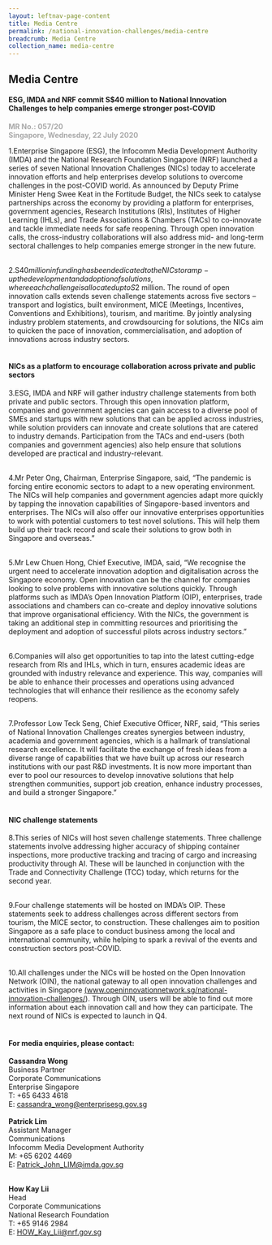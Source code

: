 ```yaml
---
layout: leftnav-page-content
title: Media Centre
permalink: /national-innovation-challenges/media-centre
breadcrumb: Media Centre
collection_name: media-centre
---
```

## **Media Centre** 
#### **ESG, IMDA and NRF commit S$40 million to National Innovation Challenges to help companies emerge stronger post-COVID**

<font color=" #a9a9a9"><b>MR No.: 057/20<br>Singapore, Wednesday, 22 July 2020 </b></font>

1.Enterprise Singapore (ESG), the Infocomm Media Development Authority (IMDA) and the National Research Foundation Singapore (NRF) launched a series of seven National Innovation Challenges (NICs) today to accelerate innovation efforts and help enterprises develop solutions to overcome challenges in the post-COVID world. As announced by Deputy Prime Minister Heng Swee Keat in the Fortitude Budget, the NICs seek to catalyse partnerships across the economy by providing a platform for enterprises, government agencies, Research Institutions (RIs), Institutes of Higher Learning (IHLs), and Trade Associations & Chambers (TACs) to co-innovate and tackle immediate needs for safe reopening. Through open innovation calls, the cross-industry collaborations will also address mid- and long-term sectoral challenges to help companies emerge stronger in the new future. <br><br>

2.S$40 million in funding has been dedicated to the NICs to ramp-up the development and adoption of solutions, where each challenge is allocated up to S$2 million. The round of open innovation calls extends seven challenge statements across five sectors – transport and logistics, built environment, MICE (Meetings, Incentives, Conventions and Exhibitions), tourism, and maritime. By jointly analysing industry problem statements, and crowdsourcing for solutions, the NICs aim to quicken the pace of innovation, commercialisation, and adoption of innovations across industry sectors.<br><br>

#### NICs as a platform to encourage collaboration across private and public sectors

3.ESG, IMDA and NRF will gather industry challenge statements from both private and public sectors. Through this open innovation platform, companies and government agencies can gain access to a diverse pool of SMEs and startups with new solutions that can be applied across industries, while solution providers can innovate and create solutions that are catered to industry demands. Participation from the TACs and end-users (both companies and government agencies) also help ensure that solutions developed are practical and industry-relevant. <br><br>

4.Mr Peter Ong, Chairman, Enterprise Singapore, said, “The pandemic is forcing entire economic sectors to adapt to a new operating environment. The NICs will help companies and government agencies adapt more quickly by tapping the innovation capabilities of Singapore-based inventors and enterprises. The NICs will also offer our innovative enterprises opportunities to work with potential customers to test novel solutions. This will help them build up their track record and scale their solutions to grow both in Singapore and overseas.” <br><br>

5.Mr Lew Chuen Hong, Chief Executive, IMDA, said, “We recognise the urgent need to accelerate innovation adoption and digitalisation across the Singapore economy. Open innovation can be the channel for companies looking to solve problems with innovative solutions quickly. Through platforms such as IMDA’s Open Innovation Platform (OIP), enterprises, trade associations and chambers can co-create and deploy innovative solutions that improve organisational efficiency. With the NICs, the government is taking an additional step in committing resources and prioritising the deployment and adoption of successful pilots across industry sectors.”<br><br>

6.Companies will also get opportunities to tap into the latest cutting-edge research from RIs and IHLs, which in turn, ensures academic ideas are grounded with industry relevance and experience. This way, companies will be able to enhance their processes and operations using advanced technologies that will enhance their resilience as the economy safely reopens. <br><br>

7.Professor Low Teck Seng, Chief Executive Officer, NRF, said, “This series of National Innovation Challenges creates synergies between industry, academia and government agencies, which is a hallmark of translational research excellence. It will facilitate the exchange of fresh ideas from a diverse range of capabilities that we have built up across our research institutions with our past R&D investments. It is now more important than ever to pool our resources to develop innovative solutions that help strengthen communities, support job creation, enhance industry processes, and build a stronger Singapore.”<br><br>

#### NIC challenge statements 

8.This series of NICs will host seven challenge statements. Three challenge statements involve addressing higher accuracy of shipping container inspections, more productive tracking and tracing of cargo and increasing productivity through AI. These will be launched in conjunction with the Trade and Connectivity Challenge  (TCC) today, which returns for the second year. <br><br>

9.Four challenge statements will be hosted on IMDA’s OIP. These statements seek to address challenges across different sectors from tourism, the MICE sector, to construction. These challenges aim to position Singapore as a safe place to conduct business among the local and international community, while helping to spark a revival of the events and construction sectors post-COVID.<br><br>
 
10.All challenges under the NICs will be hosted on the Open Innovation Network (OIN), the national gateway to all open innovation challenges and activities in Singapore <a href="www.openinnovationnetwork.sg/national-innovation-challenges/">(www.openinnovationnetwork.sg/national-innovation-challenges/)</a>. Through OIN, users will be able to find out more information about each innovation call and how they can participate. The next round of NICs is expected to launch in Q4.<br><br>

#### For media enquiries, please contact:<br>
<b>Cassandra Wong</b><br>
Business Partner<br>
Corporate Communications<br>
Enterprise Singapore<br>
T: +65 6433 4618<br>
E: cassandra_wong@enterprisesg.gov.sg  <br><br>
	<b>Patrick Lim</b><br>
Assistant Manager<br>
Communications<br>
Infocomm Media Development Authority <br>
M: +65 6202 4469    <br>
E: Patrick_John_LIM@imda.gov.sg<br><br>
 

<b>How Kay Lii</b><br>
Head<br>
Corporate Communications<br>
National Research Foundation <br>
T: +65 9146 2984<br>
E: HOW_Kay_Lii@nrf.gov.sg<br>
